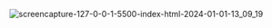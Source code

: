 
![screencapture-127-0-0-1-5500-index-html-2024-01-01-13_09_19](https://github.com/Het2604/Check-Current-URL/assets/137598780/83bbd289-072f-4db0-bde3-69026a746063)

